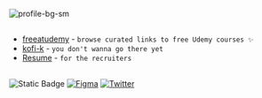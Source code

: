 ![profile-bg-sm](https://github.com/user-attachments/assets/55ea728f-ff27-44f3-b1e2-840636084d1b)

##
 * [freeatudemy](https://freeatudemy.com/) - `browse curated links to free Udemy courses ✨`
 * [kofi-k](https://kofik.me/) - `you don't wanna go there yet`
 * [Resume](https://drive.google.com/file/d/1SR5px98JmitMX-hnFrIw9mjmgFgplBU2/view?usp=sharing) - `for the recruiters`

##

![Static Badge](https://img.shields.io/badge/kofivincent026%40gmail.com%20-%20Gmail?style=social&logo=gmail)
[![Figma](https://img.shields.io/badge/Figma-community-blue?style=flat&logo=figma)](https://www.figma.com/@kofi_k) [![Twitter](https://img.shields.io/badge/Twitter-%231DA1F2.svg?logo=Twitter&logoColor=white)](https://twitter.com/K_O_F_I)

###

